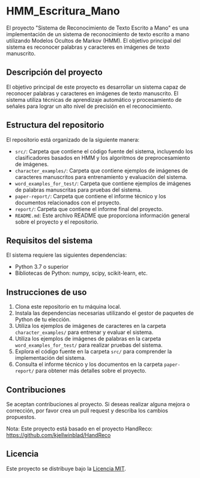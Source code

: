 # HMM_Escritura_Mano
El proyecto "Sistema de Reconocimiento de Texto Escrito a Mano" es una implementación de un sistema de reconocimiento de texto escrito a mano utilizando Modelos Ocultos de Markov (HMM). El objetivo principal del sistema es reconocer palabras y caracteres en imágenes de texto manuscrito.

## Descripción del proyecto

El objetivo principal de este proyecto es desarrollar un sistema capaz de reconocer palabras y caracteres en imágenes de texto manuscrito. El sistema utiliza técnicas de aprendizaje automático y procesamiento de señales para lograr un alto nivel de precisión en el reconocimiento.

## Estructura del repositorio

El repositorio está organizado de la siguiente manera:

- `src/`: Carpeta que contiene el código fuente del sistema, incluyendo los clasificadores basados en HMM y los algoritmos de preprocesamiento de imágenes.
- `character_examples/`: Carpeta que contiene ejemplos de imágenes de caracteres manuscritos para entrenamiento y evaluación del sistema.
- `word_examples_for_test/`: Carpeta que contiene ejemplos de imágenes de palabras manuscritas para pruebas del sistema.
- `paper-report/`: Carpeta que contiene el informe técnico y los documentos relacionados con el proyecto.
- `report/`: Carpeta que contiene el informe final del proyecto.
- `README.md`: Este archivo README que proporciona información general sobre el proyecto y el repositorio.

## Requisitos del sistema

El sistema requiere las siguientes dependencias:

- Python 3.7 o superior
- Bibliotecas de Python: numpy, scipy, scikit-learn, etc.

## Instrucciones de uso

1. Clona este repositorio en tu máquina local.
2. Instala las dependencias necesarias utilizando el gestor de paquetes de Python de tu elección.
3. Utiliza los ejemplos de imágenes de caracteres en la carpeta `character_examples/` para entrenar y evaluar el sistema.
4. Utiliza los ejemplos de imágenes de palabras en la carpeta `word_examples_for_test/` para realizar pruebas del sistema.
5. Explora el código fuente en la carpeta `src/` para comprender la implementación del sistema.
6. Consulta el informe técnico y los documentos en la carpeta `paper-report/` para obtener más detalles sobre el proyecto.

## Contribuciones

Se aceptan contribuciones al proyecto. Si deseas realizar alguna mejora o corrección, por favor crea un pull request y describa los cambios propuestos.

Nota: Este proyecto está basado en el proyecto HandReco: https://github.com/kjellwinblad/HandReco

## Licencia

Este proyecto se distribuye bajo la [Licencia MIT](LICENSE).
